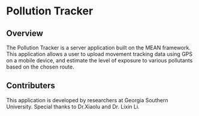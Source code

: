 # Pollution Tracker

## Overview

The Pollution Tracker is a server application built on the MEAN framework. This application allows a user to upload movement tracking data using GPS on a mobile device, and estimate the level of exposure to various pollutants based on the chosen route.

## Contributers

This application is developed by researchers at Georgia Southern University. Special thanks to Dr.Xiaolu and Dr. Lixin Li.

